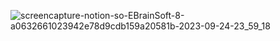 ![screencapture-notion-so-EBrainSoft-8-a0632661023942e78d9cdb159a20581b-2023-09-24-23_59_18](https://github.com/kawkmin/eBrainSoft_Assignments/assets/86940335/b0654392-684c-48e6-8a35-01b734460461)
